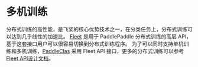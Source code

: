 # 多机训练

分布式训练的高性能，是飞桨的核心优势技术之一，在分类任务上，分布式训练可以达到几乎线性的加速比。
[Fleet](https://github.com/PaddlePaddle/Fleet) 是用于 PaddlePaddle 分布式训练的高层 API，基于这套接口用户可以很容易切换到分布式训练程序。
为了可以同时支持单机训练和多机训练，[PaddleClas](https://github.com/PaddlePaddle/PaddleClas) 采用 Fleet API 接口，更多的分布式训练可以参考 [Fleet API设计文档](https://github.com/PaddlePaddle/Fleet/blob/develop/README.md)。

